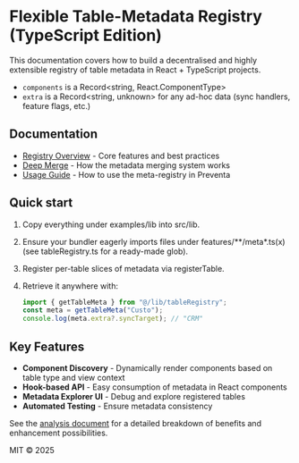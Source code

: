 # Flexible Table-Metadata Registry (TypeScript Edition)

This documentation covers how to build a decentralised and highly extensible registry
of table metadata in React + TypeScript projects.

* `components` is a Record<string, React.ComponentType<any>>
* `extra` is a Record<string, unknown> for any ad-hoc data (sync handlers, feature flags, etc.)

## Documentation

* [Registry Overview](./meta-registry/enhanced-registry.md) - Core features and best practices
* [Deep Merge](./meta-registry/deepMerge.md) - How the metadata merging system works
* [Usage Guide](./meta-registry/usage-guide.md) - How to use the meta-registry in Preventa

## Quick start

1. Copy everything under examples/lib into src/lib.
2. Ensure your bundler eagerly imports files under features/**/meta*.ts(x)
   (see tableRegistry.ts for a ready-made glob).
3. Register per-table slices of metadata via registerTable.
4. Retrieve it anywhere with:

   ```typescript
   import { getTableMeta } from "@/lib/tableRegistry";
   const meta = getTableMeta("Custo");
   console.log(meta.extra?.syncTarget); // "CRM"
   ```

## Key Features

* **Component Discovery** - Dynamically render components based on table type and view context
* **Hook-based API** - Easy consumption of metadata in React components
* **Metadata Explorer UI** - Debug and explore registered tables
* **Automated Testing** - Ensure metadata consistency

See the [analysis document](./meta-registry/analysis.md) for a detailed breakdown of benefits and enhancement possibilities.

MIT © 2025
